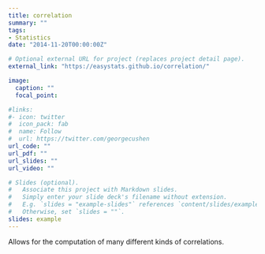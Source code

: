 ```yaml
---
title: correlation
summary: ""
tags:
- Statistics
date: "2014-11-20T00:00:00Z"

# Optional external URL for project (replaces project detail page).
external_link: "https://easystats.github.io/correlation/"

image:
  caption: ""
  focal_point:

#links:
#- icon: twitter
#  icon_pack: fab
#  name: Follow
#  url: https://twitter.com/georgecushen
url_code: ""
url_pdf: ""
url_slides: ""
url_video: ""

# Slides (optional).
#   Associate this project with Markdown slides.
#   Simply enter your slide deck's filename without extension.
#   E.g. `slides = "example-slides"` references `content/slides/example-slides.md`.
#   Otherwise, set `slides = ""`.
slides: example
---
```


Allows for the computation of many different kinds of correlations.